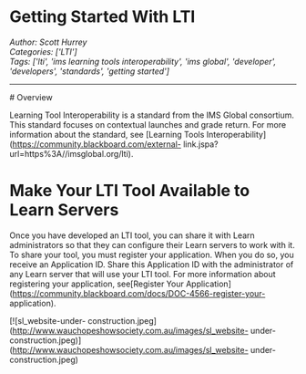 # Getting Started With LTI
*Author: Scott Hurrey*  
*Categories: ['LTI']*  
*Tags: ['lti', 'ims learning tools interoperability', 'ims global', 'developer', 'developers', 'standards', 'getting started']*  
<hr />
# Overview

Learning Tool Interoperability is a standard from the IMS Global consortium.
This standard focuses on contextual launches and grade return. For more
information about the standard, see [Learning Tools
Interoperability](https://community.blackboard.com/external-
link.jspa?url=https%3A//imsglobal.org/lti).

# Make Your LTI Tool Available to Learn Servers

Once you have developed an LTI tool, you can share it with Learn
administrators so that they can configure their Learn servers to work with it.
To share your tool, you must register your application. When you do so, you
receive an Application ID. Share this Application ID with the administrator of
any Learn server that will use your LTI tool. For more information about
registering your application, see[Register Your
Application](https://community.blackboard.com/docs/DOC-4566-register-your-
application).

[![sl_website-under-
construction.jpeg](http://www.wauchopeshowsociety.com.au/images/sl_website-
under-
construction.jpeg)](http://www.wauchopeshowsociety.com.au/images/sl_website-
under-construction.jpeg)

